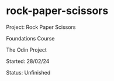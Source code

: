 # rock-paper-scissors

Project: Rock Paper Scissors

Foundations Course

The Odin Project



Started: 28/02/24

Status: Unfinished